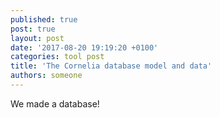 ```yaml
---
published: true
post: true
layout: post
date: '2017-08-20 19:19:20 +0100'
categories: tool post
title: 'The Cornelia database model and data'
authors: someone
---
```


We made a database!